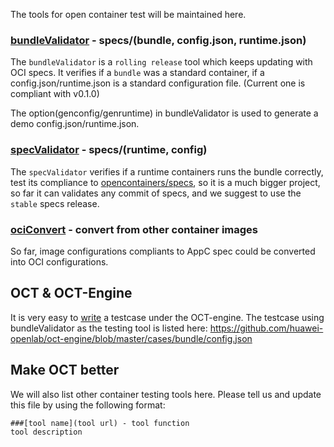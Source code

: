 The tools for open container test will be maintained here.

### [bundleValidator](bundleValidator/README.md) - specs/(bundle, config.json, runtime.json)
The `bundleValidator` is a `rolling release` tool which keeps updating with OCI specs.
It verifies if a `bundle` was a standard container, if a config.json/runtime.json is a standard configuration file.
(Current one is compliant with v0.1.0)

The option(genconfig/genruntime) in bundleValidator is used to generate a demo config.json/runtime.json.

### [specValidator](specsValidator/README.md) - specs/(runtime, config)
The `specValidator` verifies if a runtime containers runs the bundle correctly, test its compliance to [opencontainers/specs](https://github.com/opencontainers/specs), so it is a much bigger project, so far it can validates any commit of specs, and we suggest to use the `stable` specs release.     

### [ociConvert](ociConvert/README.md) - convert from other container images
So far, image configurations compliants to AppC spec could be converted into OCI configurations.

## OCT & OCT-Engine
It is very easy to [write](https://github.com/huawei-openlab/oct-engine/blob/master/cases/README.md) a testcase under the OCT-engine.
The testcase using bundleValidator as the testing tool is listed here:
https://github.com/huawei-openlab/oct-engine/blob/master/cases/bundle/config.json

## Make OCT better
We will also list other container testing tools here.
Please tell us and update this file by using the following format:

```
###[tool name](tool url) - tool function
tool description

```

